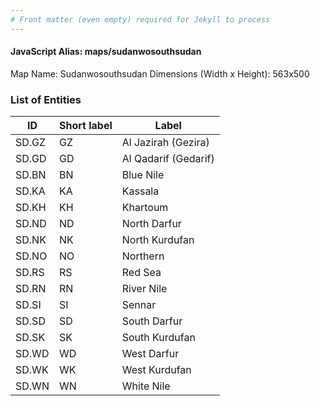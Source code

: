 ```yaml
---
# Front matter (even empty) required for Jekyll to process
---
```


#### JavaScript Alias: maps/sudanwosouthsudan

Map Name: Sudanwosouthsudan
Dimensions (Width x Height): 563x500





### List of Entities

ID | Short label | Label
---|---|---|
SD.GZ|GZ|Al Jazirah (Gezira)
SD.GD|GD|Al Qadarif (Gedarif)
SD.BN|BN|Blue Nile
SD.KA|KA|Kassala
SD.KH|KH|Khartoum
SD.ND|ND|North Darfur
SD.NK|NK|North Kurdufan
SD.NO|NO|Northern
SD.RS|RS|Red Sea
SD.RN|RN|River Nile
SD.SI|SI|Sennar
SD.SD|SD|South Darfur
SD.SK|SK|South Kurdufan
SD.WD|WD|West Darfur
SD.WK|WK|West Kurdufan
SD.WN|WN|White Nile

